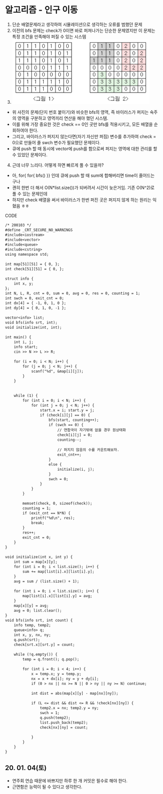 # 알고리즘 - 인구 이동
 1. 단순 배열문제라고 생각하여 시뮬레이션으로 생각하는 오류를 범했던 문제
 2. 이전의 bfs 문제는 check가 0이면 바로 퍼져나가는 단순한 문제였지만 이 문제는 특정 조건을 만족해야 퍼질 수 있는 시스템
 3. ![Alt text](./img/img_200104.png)
  - 위 사진의 문제(단지 번호 붙이기)와 비슷한 bfs의 영역, 즉 바이러스가 퍼지는 숙주의 영역을 구분하고 영역끼리 연산을 해야 했던 시스템.
  - 이를 위해 가장 중요한 것은 check == 0인 곳만 bfs를 적용시키고, 모든 배열을 순회하여야 한다.
  - 그리고, 바이러스가 퍼지지 않는다면(자기 자신만 퍼짐) 변수를 추가하여 check = 0으로 만들어 줄 swch 변수가 필요했던 문제이다.
  - 큐에 push 할 때 동시에 vector에 push를 함으로써 퍼지는 영역에 대한 관리를 할 수 있었던 문제이다.
 4. 근데 너무 느리다. 어떻게 하면 빠르게 풀 수 있을까?
  - 아, for{ for{ bfs() }} 인데 큐에 push 할 때 sum에 합해버리면 time이 줄어드는구나
  - 괜히 한번 더 해서 O(N*list.size())가 되버려서 시간이 늦은거임. 기존 O(N^2)로 풀 수 있는 문제인데
  - 하지만 check 배열을 써서 바이러스가 한번 퍼진 곳은 퍼지지 않게 하는 원리는 익혔음 ㅎㅎ

CODE
```
/* 200103 */
#define _CRT_SECURE_NO_WARNINGS
#include<iostream>
#include<vector>
#include<queue>
#include<cstring>
using namespace std;

int map[51][51] = { 0, };
int check[51][51] = { 0, };

struct info {
	int x, y;
};
int N, L, R, cnt = 0, sum = 0, avg = 0, res = 0, counting = 1;
int swch = 0, exit_cnt = 0;
int dx[4] = { -1, 0, 1, 0 };
int dy[4] = { 0, 1, 0, -1 };

vector<info> list;
void bfs(info srt, int);
void initialize(int, int);

int main() {
	int i, j;
	info start;
	cin >> N >> L >> R;

	for (i = 0; i < N; i++) {
		for (j = 0; j < N; j++) {
			scanf("%d", &map[i][j]);
		}
	}
	

	while (1) {
		for (int i = 0; i < N; i++) {
			for (int j = 0; j < N; j++) {
				start.x = i; start.y = j;
				if (check[i][j] == 0) {
					bfs(start, counting++);
					if (swch == 0) {
						// 연합국이 자기밖에 없을 경우 원상태화
						check[i][j] = 0;
						counting--;
						
						// 퍼지지 않음의 수를 카운트해보자.
						exit_cnt++;
					}
					else {
						initialize(i, j);
					}
					swch = 0;
				}
			}
		}
		
		memset(check, 0, sizeof(check));
		counting = 1;
		if (exit_cnt == N*N) {
			printf("%d\n", res);
			break;
		}
		res++;
		exit_cnt = 0;
	}
}

void initialize(int x, int y) {
	int sum = map[x][y];
	for (int i = 0; i < list.size(); i++) {
		sum += map[list[i].x][list[i].y];
	}
	avg = sum / (list.size() + 1);

	for (int i = 0; i < list.size(); i++) {
		map[list[i].x][list[i].y] = avg;
	}
	map[x][y] = avg;
	avg = 0; list.clear();
}
void bfs(info srt, int count) {
	info temp, temp2;
	queue<info> q;
	int x, y, nx, ny;
	q.push(srt);
	check[srt.x][srt.y] = count;

	while (!q.empty()) {
		temp = q.front(); q.pop();
		
		for (int i = 0; i < 4; i++) {
			x = temp.x; y = temp.y;
			nx = x + dx[i]; ny = y + dy[i];
			if (0 > nx || nx >= N || 0 > ny || ny >= N) continue;
			
			int dist = abs(map[x][y] - map[nx][ny]);
			
			if (L <= dist && dist <= R && !check[nx][ny]) {
				temp2.x = nx; temp2.y = ny;
				swch = 1;
				q.push(temp2);
				list.push_back(temp2);
				check[nx][ny] = count;
				
			}
		}
	}
}
```


## 20. 01. 04(토)
 - 연주회 연습 때문에 바쁘지만 하루 한 개 커밋은 필수로 해야 한다.
 - 근면함은 능력이 될 수 있다고 생각한다.
